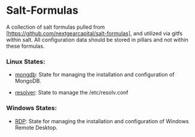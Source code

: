 # Salt-Formulas
A collection of salt formulas pulled from [https://github.com/nextgearcapital/salt-formulas], and
utilized via gitfs within salt. All configuration data should be stored in pillars and not within
these formulas.

### Linux States:
*  [mongdb](https://github.com/saltstack-formulas/mongodb-formula):  State for managing the installation
and configuration of MongoDB.

*  [resolver](https://github.com/saltstack-formulas/resolver-formula): State to manage the /etc/resolv.conf

### Windows States:
*  [RDP](https://github.com/saltstack-formulas/rdp-formula): State for managing the installation and configuration of Windows Remote Desktop.

